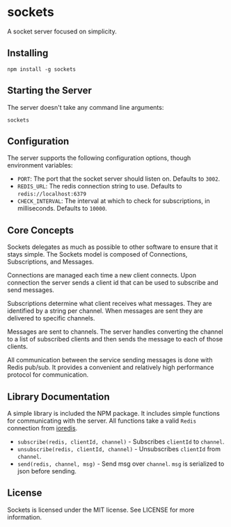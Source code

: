 # sockets

A socket server focused on simplicity.

## Installing

```
npm install -g sockets
```

## Starting the Server

The server doesn't take any command line arguments:

```
sockets
```

## Configuration

The server supports the following configuration options, though environment
variables:

- `PORT`: The port that the socket server should listen on. Defaults to `3002`.
- `REDIS_URL`: The redis connection string to use. Defaults to `redis://localhost:6379`
- `CHECK_INTERVAL`: The interval at which to check for subscriptions, in milliseconds. Defaults to `10000`.

## Core Concepts

Sockets delegates as much as possible to other software to ensure that it stays
simple. The Sockets model is composed of Connections, Subscriptions, and
Messages.

Connections are managed each time a new client connects. Upon connection the
server sends a client id that can be used to subscribe and send messages.

Subscriptions determine what client receives what messages. They are identified
by a string per channel. When messages are sent they are delivered to specific
channels.

Messages are sent to channels. The server handles converting the channel to a
list of subscribed clients and then sends the message to each of those clients.

All communication between the service sending messages is done with Redis
pub/sub. It provides a convenient and relatively high performance protocol for
communication.

## Library Documentation

A simple library is included the NPM package. It includes simple functions
for communicating with the server. All functions take a valid `Redis` connection
from [ioredis](https://www.npmjs.com/package/ioredis).

- `subscribe(redis, clientId, channel)` - Subscribes `clientId` to `channel`.
- `unsubscribe(redis, clientId, channel)` - Unsubscribes `clientId` from `channel`.
- `send(redis, channel, msg)` - Send msg over `channel`. `msg` is serialized to json before sending.

## License

Sockets is licensed under the MIT license. See LICENSE for more information.

